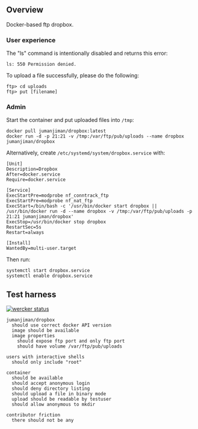 ## Overview

Docker-based ftp dropbox.

### User experience

The "ls" command is intentionally disabled and returns this error:

    ls: 550 Permission denied.

To upload a file successfully, please do the following:

    ftp> cd uploads
    ftp> put [filename]


### Admin

Start the container and put uploaded files into `/tmp`:

    docker pull jumanjiman/dropbox:latest
    docker run -d -p 21:21 -v /tmp:/var/ftp/pub/uploads --name dropbox jumanjiman/dropbox

Alternatively, create `/etc/systemd/system/dropbox.service` with:

    [Unit]
    Description=Dropbox
    After=docker.service
    Require=docker.service

    [Service]
    ExecStartPre=modprobe nf_conntrack_ftp
    ExecStartPre=modprobe nf_nat_ftp
    ExecStart=/bin/bash -c '/usr/bin/docker start dropbox || /usr/bin/docker run -d --name dropbox -v /tmp:/var/ftp/pub/uploads -p 21:21 jumanjiman/dropbox'
    ExecStop=/usr/bin/docker stop dropbox
    RestartSec=5s
    Restart=always

    [Install]
    WantedBy=multi-user.target

Then run:

    systemctl start dropbox.service
    systemctl enable dropbox.service


Test harness
------------

[![wercker status](https://app.wercker.com/status/5e3783b502f86813e39799ba012f69a6/s/master "wercker status")](https://app.wercker.com/project/bykey/5e3783b502f86813e39799ba012f69a6)

    jumanjiman/dropbox
      should use correct docker API version
      image should be available
      image properties
        should expose ftp port and only ftp port
        should have volume /var/ftp/pub/uploads

    users with interactive shells
      should only include "root"

    container
      should be available
      should accept anonymous login
      should deny directory listing
      should upload a file in binary mode
      upload should be readable by testuser
      should allow anonymous to mkdir

    contributor friction
      there should not be any
